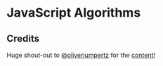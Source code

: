# JavaScript Algorithms

## Credits

Huge shout-out to [@oliverjumpertz](twitter.com/oliverjumpertz) for the [content!](twitter.com/oliverjumpertz/status/1438430493700149255)
